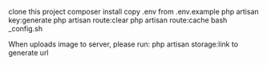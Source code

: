 clone this project
composer install
copy .env from .env.example
php artisan key:generate
php artisan route:clear
php artisan route:cache
bash _config.sh


When uploads image to server, please run:
php artisan storage:link to generate url








